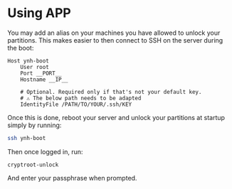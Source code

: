 # Using __APP__

You may add an alias on your machines you have allowed to unlock your partitions.
This makes easier to then connect to SSH on the server during the boot:

```
Host ynh-boot
    User root
    Port __PORT__
    Hostname __IP__

    # Optional. Required only if that's not your default key.
    # ⚠️ The below path needs to be adapted
    IdentityFile /PATH/TO/YOUR/.ssh/KEY
```

Once this is done, reboot your server and unlock your partitions at startup simply by running:

```bash
ssh ynh-boot
```

Then once logged in, run:
```
cryptroot-unlock
```

And enter your passphrase when prompted.
